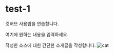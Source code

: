 # test-1
깃허브 사용법을 연습합니다.

여기에 원하는 내용을 입력하세요.

작성한 소스에 대한 간단한 소개글을 작성합니다.
![cat](https://user-images.githubusercontent.com/85387177/125154099-4d677500-e193-11eb-9684-8e341a34631b.PNG)

